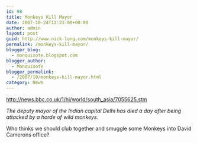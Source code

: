 ```yaml
---
id: 98
title: Monkeys Kill Mayor
date: 2007-10-24T12:23:00+00:00
author: admin
layout: post
guid: http://www.nick-long.com/monkeys-kill-mayor/
permalink: /monkeys-kill-mayor/
blogger_blog:
  - monquixote.blogspot.com
blogger_author:
  - Monquixote
blogger_permalink:
  - /2007/10/monkeys-kill-mayor.html
category: News
---
```

<span><a href="http://news.bbc.co.uk/1/hi/world/south_asia/7055625.stm" target="_new">http://news.bbc.co.uk/1/hi/world/south_asia/7055625.stm</a></p> 

<p>
  <i>The deputy mayor of the Indian capital Delhi has died a day after being attacked by a horde of wild monkeys.</i>
</p>

<p>
  Who thinks we should club together and smuggle some Monkeys into David Camerons office?</span>
</p>